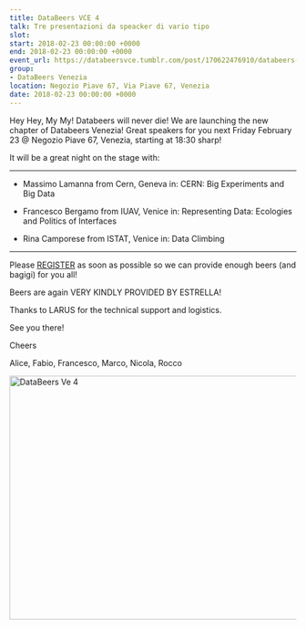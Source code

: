 ```yaml
---
title: DataBeers VCE 4
talk: Tre presentazioni da speacker di vario tipo
slot:
start: 2018-02-23 00:00:00 +0000
end: 2018-02-23 00:00:00 +0000
event_url: https://databeersvce.tumblr.com/post/170622476910/databeers-venezia-4-230218-negozio-piave
group:
- DataBeers Venezia
location: Negozio Piave 67, Via Piave 67, Venezia
date: 2018-02-23 00:00:00 +0000
---
```

Hey Hey, My My! Databeers will never die! We are launching the new chapter of Databeers Venezia! Great speakers for you next Friday February 23 @ Negozio Piave 67, Venezia, starting at 18:30 sharp!

It will be a great night on the stage with:

---

 * Massimo Lamanna from Cern, Geneva in: CERN: Big Experiments and Big Data

* Francesco Bergamo from IUAV, Venice in: Representing Data: Ecologies and Politics of Interfaces

 * Rina Camporese from ISTAT, Venice in: Data Climbing

---

Please [REGISTER](https://t.umblr.com/redirect?z=https%3A%2F%2Fwww.eventbrite.com%2Fe%2Fdatabeers-venezia-4-tickets-42844619410&t=YjQ3ZGNjMmE4Mjc1ZGNkNmI0MmNmZWQ0Yjc5NmM4NzA4MmI0OTJkMyw0Vkk0UDVxUQ%3D%3D&b=t%3Acu-b4VKdoSl_DmeTMJPFNw&p=https%3A%2F%2Fdatabeersvce.tumblr.com%2Fpost%2F170622476910%2Fdatabeers-venezia-4-230218-negozio-piave&m=1) as soon as possible so we can provide enough beers (and bagigi) for you all!

Beers are again VERY KINDLY PROVIDED BY ESTRELLA!

Thanks to LARUS for the technical support and logistics.

See you there!

Cheers

Alice, Fabio, Francesco, Marco, Nicola, Rocco

<div class="center">
<a data-flickr-embed="true"  href="https://www.flickr.com/photos/fundor333/albums/72157693993361505" title="DataBeers Ve 4"><img src="https://farm5.staticflickr.com/4755/39841630884_93ba69b7d9_z.jpg" width="640" height="427" alt="DataBeers Ve 4"></a><script async src="//embedr.flickr.com/assets/client-code.js" charset="utf-8"></script>
</div>
